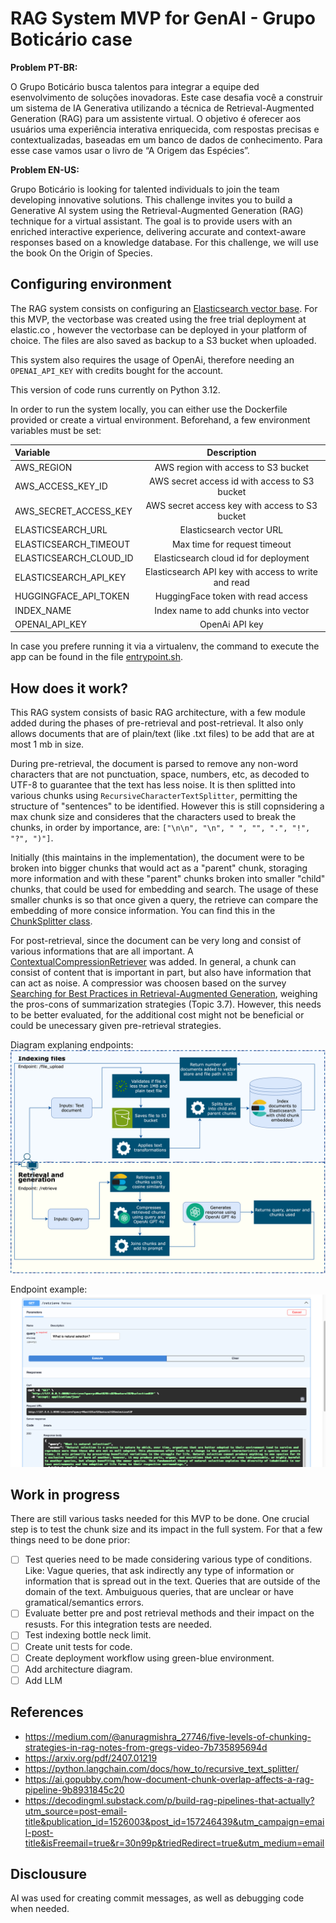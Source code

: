# RAG System MVP for GenAI - Grupo Boticário case

**Problem PT-BR:**

O Grupo Boticário busca talentos para integrar a equipe ded esenvolvimento de soluções inovadoras. Este case desafia você a construir um sistema de IA Generativa utilizando a técnica de Retrieval-Augmented Generation (RAG) para um assistente virtual. O objetivo é oferecer aos usuários uma experiência interativa enriquecida, com respostas precisas e contextualizadas, baseadas em um banco de dados de conhecimento. Para esse case vamos usar o livro de “A Origem das Espécies”.

**Problem EN-US:**

Grupo Boticário is looking for talented individuals to join the team developing innovative solutions. This challenge invites you to build a Generative AI system using the Retrieval-Augmented Generation (RAG) technique for a virtual assistant. The goal is to provide users with an enriched interactive experience, delivering accurate and context-aware responses based on a knowledge database. For this challenge, we will use the book On the Origin of Species.

## Configuring environment

The RAG system consists on configuring an [Elasticsearch vector base](https://www.elastic.co). For this MVP, the vectorbase was created using the free trial deployment at elastic.co , however the vectorbase can be deployed in your platform of choice. The files are also saved as backup to a S3 bucket when uploaded.

This system also requires the usage of OpenAi, therefore needing an
`OPENAI_API_KEY` with credits bought for the account.

This version of code runs currently on Python 3.12.

In order to run the system locally, you can either use the Dockerfile provided or create a virtual environment. Beforehand, a few environment variables must be set:

| Variable                 | Description |
| :----------------------- | :------: |
| AWS_REGION               |   AWS region with access to S3 bucket   | 
| AWS_ACCESS_KEY_ID     |   AWS secret access id with access to S3 bucket   | 
| AWS_SECRET_ACCESS_KEY    |  AWS secret access key with access to S3 bucket   | 
| ELASTICSEARCH_URL | Elasticsearch vector URL |
| ELASTICSEARCH_TIMEOUT | Max time for request timeout |
| ELASTICSEARCH_CLOUD_ID | Elasticsearch cloud id for deployment |
| ELASTICSEARCH_API_KEY |  Elasticsearch API key with access to write and read |
| HUGGINGFACE_API_TOKEN | HuggingFace token with read access |
| INDEX_NAME | Index name to add chunks into vector |
| OPENAI_API_KEY | OpenAi API key |

In case you prefere running it via a virtualenv, the command to execute the app can be found in the file [entrypoint.sh](entrypoint.sh).


## How does it work?

This RAG system consists of basic RAG architecture, with a few module added during the phases of pre-retrieval and post-retrieval. It also only allows documents that are of plain/text (like .txt files) to be add that are at most 1 mb in size.

During pre-retrieval, the document is parsed to remove any non-word characters that are not punctuation, space, numbers, etc, as decoded to UTF-8 to guarantee that the text has less noise. It is then splitted into various chunks using `RecursiveCharacterTextSplitter`, permitting the structure of "sentences" to be identified. However this is still copnsidering a max chunk size and consideres that the characters used to break the chunks, in order by importance, are: `["\n\n", "\n", " ", "", ".", "!", "?", ")"]`.

Initially (this maintains in the implementation), the document were to be broken into bigger chunks that would act as a "parent" chunk, storaging more information and with these "parent" chunks broken into smaller "child" chunks, that could be used for embedding and search. The usage of these smaller chunks is so that once given a query, the retrieve can compare the embedding of more consice information. You can find this in the [ChunkSplitter class](app/handler/chunk_splitter.py).

For post-retrieval, since the document can be very long and consist of various informations that are all important. A [ContextualCompressionRetriever](https://python.langchain.com/docs/how_to/contextual_compression/) was added. In general, a chunk can consist of content that is important in part, but also have information that can act as noise. A compressior was choosen based on the survey [Searching for Best Practices in Retrieval-Augmented
Generation](https://arxiv.org/pdf/2407.01219), weighing the pros-cons of summarization strategies (Topic 3.7). However, this needs to be better evaluated, for the additional cost might not be beneficial or could be unecessary given pre-retrieval strategies.

Diagram explaning endpoints:
![Diagram explaning how it works, divided into indexing and retrieval/generatio](artifacts/diagram.png)

Endpoint example:
![Example of retrieval request](artifacts/retrieve_request.png)

## Work in progress

There are still various tasks needed for this MVP to be done. One crucial step is to test the chunk size and its impact in the full system. For that a few things need to be done prior:
- [ ] Test queries need to be made considering various type of conditions. Like: Vague queries, that ask indirectly any type of information or information that is spread out in the text. Queries that are outside of the domain of the text. Ambuiguous queries, that are unclear or have gramatical/semantics errors.
- [ ] Evaluate better pre and post retrieval methods and their impact on the resusts. For this integration tests are needed.
- [ ] Test indexing bottle neck limit.
- [ ] Create unit tests for code.
- [ ] Create deployment workflow using green-blue environment.
- [ ] Add architecture diagram.
- [ ] Add LLM 

## References

- https://medium.com/@anuragmishra_27746/five-levels-of-chunking-strategies-in-rag-notes-from-gregs-video-7b735895694d
- https://arxiv.org/pdf/2407.01219
- https://python.langchain.com/docs/how_to/recursive_text_splitter/
- https://ai.gopubby.com/how-document-chunk-overlap-affects-a-rag-pipeline-9b8931845c20
- https://decodingml.substack.com/p/build-rag-pipelines-that-actually?utm_source=post-email-title&publication_id=1526003&post_id=157246439&utm_campaign=email-post-title&isFreemail=true&r=30n99p&triedRedirect=true&utm_medium=email

## Disclousure 

AI was used for creating commit messages, as well as debugging code when needed.